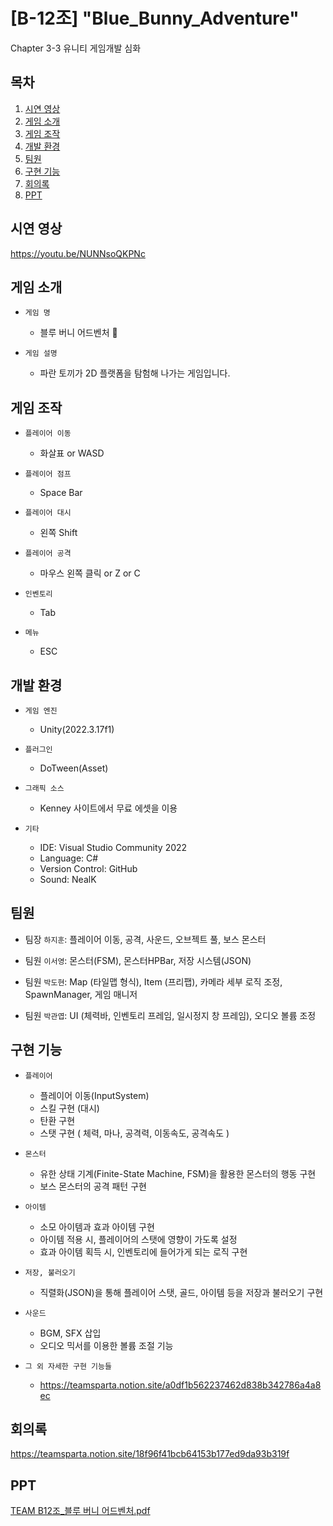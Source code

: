 # [B-12조] "Blue_Bunny_Adventure"
Chapter 3-3 유니티 게임개발 심화

## 목차
1. [시연 영상](#시연-영상)
2. [게임 소개](#게임-소개)
3. [게임 조작](#게임-조작)
4. [개발 환경](#개발-환경)
5. [팀원](#팀원)
6. [구현 기능](#구현-기능)
7. [회의록](#회의록)
8. [PPT](#PPT)

## 시연 영상
https://youtu.be/NUNNsoQKPNc

## 게임 소개
- `게임 명`
  - 블루 버니 어드벤처 🐰

- `게임 설명`
  - 파란 토끼가 2D 플랫폼을 탐험해 나가는 게임입니다.

## 게임 조작
- `플레이어 이동`
  - 화살표 or WASD

- `플레이어 점프`
  - Space Bar

- `플레이어 대시`
  - 왼쪽 Shift

- `플레이어 공격`
  - 마우스 왼쪽 클릭 or Z or C

- `인벤토리`
  - Tab

- `메뉴`
  - ESC

## 개발 환경
- `게임 엔진`
  - Unity(2022.3.17f1)

- `플러그인`
  - DoTween(Asset)

- `그래픽 소스`
  - Kenney 사이트에서 무료 에셋을 이용

- `기타`
  - IDE: Visual Studio Community 2022
  - Language: C#
  - Version Control: GitHub
  - Sound:  NealK

## 팀원
- 팀장 `하지훈`: 플레이어 이동, 공격, 사운드, 오브젝트 풀, 보스 몬스터

- 팀원 `이서영`: 몬스터(FSM), 몬스터HPBar, 저장 시스템(JSON)

- 팀원 `박도현`: Map (타일맵 형식), Item (프리팹), 카메라 세부 로직 조정, SpawnManager, 게임 매니저

- 팀원 `박관엽`: UI (체력바, 인벤토리 프레임, 일시정지 창 프레임), 오디오 볼륨 조정

## 구현 기능
- `플레이어`
  - 플레이어 이동(InputSystem)
  - 스킬 구현 (대시)
  - 탄환 구현
  - 스탯 구현 ( 체력, 마나, 공격력, 이동속도, 공격속도 )

- `몬스터`
  - 유한 상태 기계(Finite-State Machine, FSM)을 활용한 몬스터의 행동 구현
  - 보스 몬스터의 공격 패턴 구현

- `아이템`
  - 소모 아이템과 효과 아이템 구현
  - 아이템 적용 시, 플레이어의 스탯에 영향이 가도록 설정
  - 효과 아이템 획득 시, 인벤토리에 들어가게 되는 로직 구현
 
- `저장, 불러오기`
  - 직렬화(JSON)을 통해 플레이어 스탯, 골드, 아이템 등을 저장과 불러오기 구현

- `사운드`
  - BGM, SFX 삽입
  - 오디오 믹서를 이용한 볼륨 조절 기능

- `그 외 자세한 구현 기능들`
  - https://teamsparta.notion.site/a0df1b562237462d838b342786a4a8ec

## 회의록
https://teamsparta.notion.site/18f96f41bcb64153b177ed9da93b319f

## PPT
[TEAM B12조_블루 버니 어드벤처.pdf](https://github.com/user-attachments/files/15981906/TEAM.B12._.pdf)
